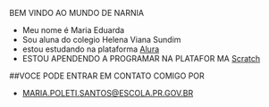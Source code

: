 BEM VINDO AO MUNDO DE NARNIA


- Meu nome é Maria Eduarda 
- Sou aluna do colegio Helena Viana Sundim 
- estou estudando na plataforma [Alura](https://www.alura.com.br/)
- ESTOU APENDENDO A PROGRAMAR NA PLATAFOR MA [Scratch](https://scratch.mit.edu/)


##VOCE PODE ENTRAR EM CONTATO COMIGO POR 

- MARIA.POLETI.SANTOS@ESCOLA.PR.GOV.BR

